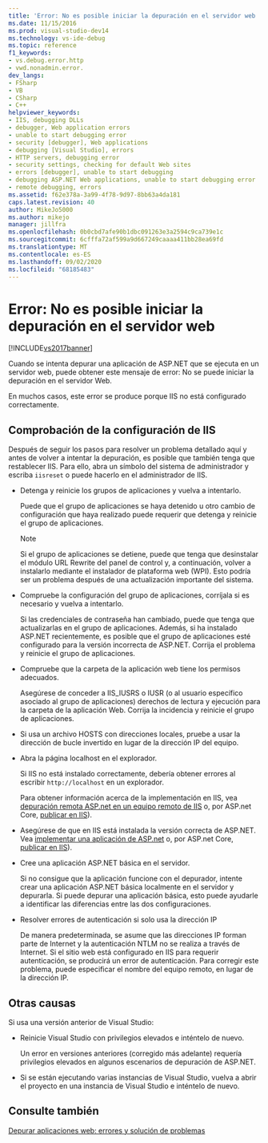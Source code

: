 ```yaml
---
title: 'Error: No es posible iniciar la depuración en el servidor web | Microsoft Docs'
ms.date: 11/15/2016
ms.prod: visual-studio-dev14
ms.technology: vs-ide-debug
ms.topic: reference
f1_keywords:
- vs.debug.error.http
- vwd.nonadmin.error.
dev_langs:
- FSharp
- VB
- CSharp
- C++
helpviewer_keywords:
- IIS, debugging DLLs
- debugger, Web application errors
- unable to start debugging error
- security [debugger], Web applications
- debugging [Visual Studio], errors
- HTTP servers, debugging error
- security settings, checking for default Web sites
- errors [debugger], unable to start debugging
- debugging ASP.NET Web applications, unable to start debugging error
- remote debugging, errors
ms.assetid: f62e378a-3a99-4f78-9d97-8bb63a4da181
caps.latest.revision: 40
author: MikeJo5000
ms.author: mikejo
manager: jillfra
ms.openlocfilehash: 0b0cbd7afe90b1dbc091263e3a2594c9ca739e1c
ms.sourcegitcommit: 6cfffa72af599a9d667249caaaa411bb28ea69fd
ms.translationtype: MT
ms.contentlocale: es-ES
ms.lasthandoff: 09/02/2020
ms.locfileid: "68185483"
---
```

# <a name="error-unable-to-start-debugging-on-the-web-server"></a>Error: No es posible iniciar la depuración en el servidor web
[!INCLUDE[vs2017banner](../includes/vs2017banner.md)]

Cuando se intenta depurar una aplicación de ASP.NET que se ejecuta en un servidor web, puede obtener este mensaje de error: No se puede iniciar la depuración en el servidor Web.
  
En muchos casos, este error se produce porque IIS no está configurado correctamente.

## <a name="check-your-iis-configuration"></a><a name="vxtbshttpservererrorsthingstocheck"></a> Comprobación de la configuración de IIS

Después de seguir los pasos para resolver un problema detallado aquí y antes de volver a intentar la depuración, es posible que también tenga que restablecer IIS. Para ello, abra un símbolo del sistema de administrador y escriba `iisreset` o puede hacerlo en el administrador de IIS. 

* Detenga y reinicie los grupos de aplicaciones y vuelva a intentarlo.

    Puede que el grupo de aplicaciones se haya detenido u otro cambio de configuración que haya realizado puede requerir que detenga y reinicie el grupo de aplicaciones.
    
    > [!NOTE]
    > Si el grupo de aplicaciones se detiene, puede que tenga que desinstalar el módulo URL Rewrite del panel de control y, a continuación, volver a instalarlo mediante el instalador de plataforma web (WPI). Esto podría ser un problema después de una actualización importante del sistema.

* Compruebe la configuración del grupo de aplicaciones, corríjala si es necesario y vuelva a intentarlo.

    Si las credenciales de contraseña han cambiado, puede que tenga que actualizarlas en el grupo de aplicaciones. Además, si ha instalado ASP.NET recientemente, es posible que el grupo de aplicaciones esté configurado para la versión incorrecta de ASP.NET. Corrija el problema y reinicie el grupo de aplicaciones.
    
* Compruebe que la carpeta de la aplicación web tiene los permisos adecuados.

    Asegúrese de conceder a IIS_IUSRS o IUSR (o al usuario específico asociado al grupo de aplicaciones) derechos de lectura y ejecución para la carpeta de la aplicación Web. Corrija la incidencia y reinicie el grupo de aplicaciones.

* Si usa un archivo HOSTS con direcciones locales, pruebe a usar la dirección de bucle invertido en lugar de la dirección IP del equipo.

* Abra la página localhost en el explorador.

     Si IIS no está instalado correctamente, debería obtener errores al escribir `http://localhost` en un explorador.
     
     Para obtener información acerca de la implementación en IIS, vea [depuración remota ASP.net en un equipo remoto de IIS](../debugger/remote-debugging-aspnet-on-a-remote-iis-7-5-computer.md) o, por ASP.net Core, [publicar en IIS](https://docs.asp.net/en/latest/publishing/iis.html)).

* Asegúrese de que en IIS está instalada la versión correcta de ASP.NET.  Vea [implementar una aplicación de ASP.net](../debugger/remote-debugging-aspnet-on-a-remote-iis-7-5-computer.md#BKMK_deploy_asp_net) o, por ASP.net Core, [publicar en IIS](https://docs.asp.net/en/latest/publishing/iis.html)).

* Cree una aplicación ASP.NET básica en el servidor.

     Si no consigue que la aplicación funcione con el depurador, intente crear una aplicación ASP.NET básica localmente en el servidor y depurarla. Si puede depurar una aplicación básica, esto puede ayudarle a identificar las diferencias entre las dos configuraciones.
  
* Resolver errores de autenticación si solo usa la dirección IP

     De manera predeterminada, se asume que las direcciones IP forman parte de Internet y la autenticación NTLM no se realiza a través de Internet. Si el sitio web está configurado en IIS para requerir autenticación, se producirá un error de autenticación. Para corregir este problema, puede especificar el nombre del equipo remoto, en lugar de la dirección IP.
     
## <a name="other-causes"></a>Otras causas

Si usa una versión anterior de Visual Studio:

- Reinicie Visual Studio con privilegios elevados e inténtelo de nuevo.

    Un error en versiones anteriores (corregido más adelante) requería privilegios elevados en algunos escenarios de depuración de ASP.NET.
    
- Si se están ejecutando varias instancias de Visual Studio, vuelva a abrir el proyecto en una instancia de Visual Studio e inténtelo de nuevo.

## <a name="see-also"></a>Consulte también  
 [Depurar aplicaciones web: errores y solución de problemas](../debugger/debugging-web-applications-errors-and-troubleshooting.md)
